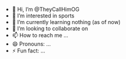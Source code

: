 - 👋 Hi, I’m @TheyCallHimOG
- 👀 I’m interested in sports
- 🌱 I’m currently learning nothing (as of now)
- 💞️ I’m looking to collaborate on
- 📫 How to reach me ...
- 😄 Pronouns: ...
- ⚡ Fun fact: ...

<!---
TheyCallHimOG/TheyCallHimOG is a ✨ special ✨ repository because its `README.md` (this file) appears on your GitHub profile.
You can click the Preview link to take a look at your changes.
--->
